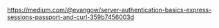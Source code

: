 https://medium.com/@evangow/server-authentication-basics-express-sessions-passport-and-curl-359b7456003d